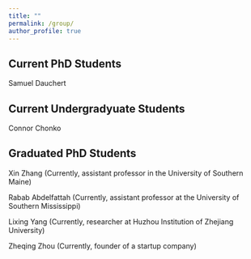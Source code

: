 ```yaml
---
title: ""
permalink: /group/
author_profile: true
---
```


## Current PhD Students

Samuel Dauchert

## Current Undergradyuate Students

Connor Chonko

## Graduated PhD Students

Xin Zhang (Currently, assistant professor in the University of Southern Maine)

Rabab Abdelfattah (Currently, assistant professor at the University of Southern Mississippi)

Lixing Yang (Currently, researcher at Huzhou Institution of Zhejiang University)

Zheqing Zhou (Currently, founder of a startup company)

